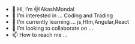 - 👋 Hi, I’m @IAkashMondal
- 👀 I’m interested in ... Coding and Trading
- 🌱 I’m currently learning ... js,Htm,Angular,React
- 💞️ I’m looking to collaborate on ...
- 📫 How to reach me ...

<!---
IAkashMondal/IAkashMondal is a ✨ special ✨ repository because its `README.md` (this file) appears on your GitHub profile.
You can click the Preview link to take a look at your changes.
--->
